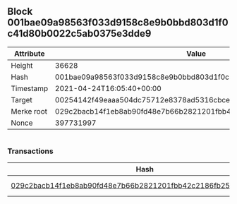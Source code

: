 ## Block 001bae09a98563f033d9158c8e9b0bbd803d1f0c41d80b0022c5ab0375e3dde9

Attribute | Value
--- | ---
Height | 36628
Hash | 001bae09a98563f033d9158c8e9b0bbd803d1f0c41d80b0022c5ab0375e3dde9
Timestamp | 2021-04-24T16:05:40+00:00
Target | 00254142f49eaaa504dc75712e8378ad5316cbcead634704b3734b6271167cc4
Merke root | 029c2bacb14f1eb8ab90fd48e7b66b2821201fbb42c2186fb25cf1ffefae87b3
Nonce | 397731997

```

```

### Transactions

Hash | Amount
--- | ---
[029c2bacb14f1eb8ab90fd48e7b66b2821201fbb42c2186fb25cf1ffefae87b3](029c2bacb14f1eb8ab90fd48e7b66b2821201fbb42c2186fb25cf1ffefae87b3.md) | 10.00000000 SKEPTI 
